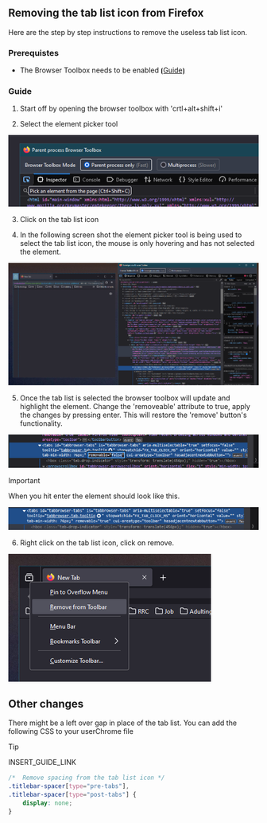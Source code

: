 ## Removing the tab list icon from Firefox

Here are the step by step instructions to remove the useless tab list icon.

### Prerequistes

- The Browser Toolbox needs to be enabled [⦗Guide⦘](../dev-toolbox/enabling-browser-developer-toolbox.md)

### Guide

1. Start off by opening the browser toolbox with 'crtl+alt+shift+i'

2. Select the element picker tool

![alt text](./resources/element-picker.png)

3. Click on the tab list icon

4. In the following screen shot the element picker tool is being used to select the tab list icon, the mouse is only hovering and has not selected the element.

![User hovering over tab list icon](./resources/1.png)

5. Once the tab list is selected the browser toolbox will update and highlight the element. Change the 'removeable' attribute to true, apply the changes by pressing enter. This will restore the 'remove' button's functionality.

![Image showing the removeable attribute being edited](./resources/2.png)

> [!IMPORTANT]
> When you hit enter the element should look like this.
>
> ![Image displaying correctly updated attribute](./resources/3.png)

6. Right click on the tab list icon, click on remove.

![Using the restored remove option on the tab list icon](./resources/4.png)

## Other changes

There might be a left over gap in place of the tab list. You can add the following CSS to your userChrome file

> [!TIP]
> INSERT_GUIDE_LINK

```css
/*  Remove spacing from the tab list icon */
.titlebar-spacer[type="pre-tabs"],
.titlebar-spacer[type="post-tabs"] {
	display: none;
}
```
